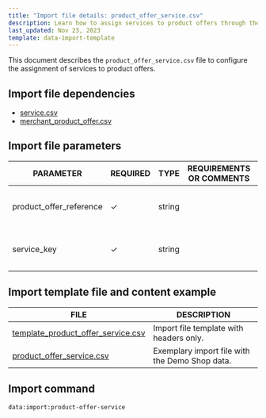 ```yaml
---
title: "Import file details: product_offer_service.csv"
description: Learn how to assign services to product offers through the product offer service csv file for your Spryker Unified Commerce Project.
last_updated: Nov 23, 2023
template: data-import-template
---
```


This document describes the `product_offer_service.csv` file to configure the assignment of services to product offers.

## Import file dependencies

- [service.csv](/docs/pbc/all/service-point-management/latest/unified-commerce/import-and-export-data/import-file-details-service.csv.html)
- [merchant_product_offer.csv](/docs/pbc/all/offer-management/latest/marketplace/import-and-export-data/import-file-details-merchant-product-offer.csv.html)



## Import file parameters

| PARAMETER | REQUIRED | TYPE | REQUIREMENTS OR COMMENTS | DESCRIPTION |
| --- | --- | --- | --- | --- |
| product_offer_reference | ✓ | string    |      | Identifier of a product offer to assign a service to. |
| service_key             | ✓ | string    |      | Identifier of a service to assign to the product offer.     |


## Import template file and content example

| FILE | DESCRIPTION |
| --- | --- |
| [template_product_offer_service.csv](https://spryker.s3.eu-central-1.amazonaws.com/docs/pbc/all/offer-management/unified-commerce/import-and-export-data/Import+file+details%3A+product_offer_service.csv/template_product_offer_service.csv) | Import file template with headers only. |
| [product_offer_service.csv](https://spryker.s3.eu-central-1.amazonaws.com/docs/pbc/all/offer-management/unified-commerce/import-and-export-data/Import+file+details%3A+product_offer_service.csv/product_offer_service.csv) | Exemplary import file with the Demo Shop data. |

## Import command

```bash
data:import:product-offer-service
```
